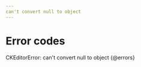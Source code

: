 ```yaml
---
can't convert null to object
---
```


# Error codes

CKEditorError: can't convert null to object
{@errors}
